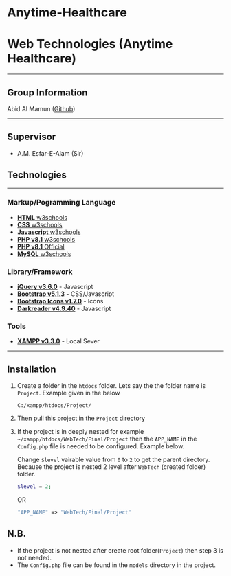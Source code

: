 # Anytime-Healthcare
# Web Technologies (Anytime Healthcare)
---

## Group Information
Abid Al Mamun ([Github](https://github.com/AbidAlMamun))

---

## Supervisor
- A.M. Esfar-E-Alam (Sir)


## Technologies
---
### **Markup/Pogramming Language**
- [**HTML** w3schools](https://www.w3schools.com/html/)
- [**CSS** w3schools](https://www.w3schools.com/css/)
- [**Javascript** w3schools](https://www.w3schools.com/js/)
- [**PHP v8.1** w3schools](https://www.w3schools.com/php/)
- [**PHP v8.1** Official](https://www.php.net/manual/en/)
- [**MySQL** w3schools](https://www.w3schools.com/sql/)
### **Library/Framework**
- [**jQuery v3.6.0**](https://jquery.com/) - Javascript
- [**Bootstrap v5.1.3**](https://getbootstrap.com/) - CSS/Javascript
- [**Bootstrap Icons v1.7.0**](https://icons.getbootstrap.com/) - Icons
- [**Darkreader v4.9.40**](https://darkreader.org/) - Javascript

### **Tools**
- [**XAMPP v3.3.0**](https://www.apachefriends.org/index.html) - Local Sever
---

## Installation
1. Create a folder in the `htdocs` folder. Lets say the the folder name is `Project`. Example given in the below
   ```
   C:/xampp/htdocs/Project/
   ```
2. Then pull this project in the `Project` directory
3. If the project is in deeply nested for example `~/xampp/htdocs/WebTech/Final/Project` then  the `APP_NAME` in the `Config.php` file is needed to be configured. Example below.

   Change `$level` vairable value from `0` to `2` to get the parent directory. Because the project is nested 2 level after `WebTech` (created folder) folder.

   ```php
   $level = 2;
   ```
   OR
   ```php
   "APP_NAME" => "WebTech/Final/Project"
   ```

## N.B.
- If the project is not nested after create root folder(`Project`) then step 3 is not needed.
- The `Config.php` file can be found in the `models` directory in the project.
